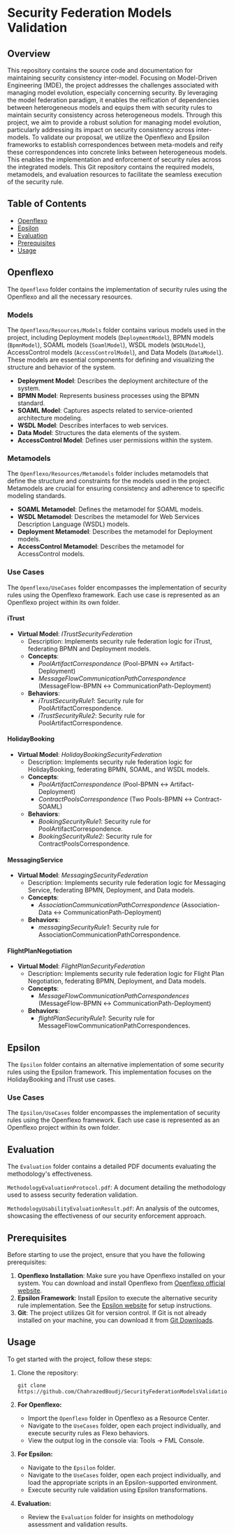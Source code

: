 # Security Federation Models Validation

## Overview

This repository contains the source code and documentation for maintaining security consistency inter-model. Focusing on Model-Driven Engineering (MDE), the project addresses the challenges associated with managing model evolution, especially concerning security. By leveraging the model federation paradigm, it enables the reification of dependencies between heterogeneous models and equips them with security rules to maintain security consistency across heterogeneous models. Through this project, we aim to provide a robust solution for managing model evolution, particularly addressing its impact on security consistency across inter-models. To validate our proposal, we utilize the Openflexo and Epsilon frameworks to establish correspondences between meta-models and reify these correspondences into concrete links between heterogeneous models. This enables the implementation and enforcement of security rules across the integrated models. This Git repository contains the required models, metamodels, and evaluation resources to facilitate the seamless execution of the security rule.

## Table of Contents

- [Openflexo](#openflexo)
- [Epsilon](#epsilon)
- [Evaluation](#evaluation)
- [Prerequisites](#prerequisites)
- [Usage](#usage)

## Openflexo

The `Openflexo` folder contains the implementation of security rules using the Openflexo and all the necessary resources.

### Models

The `Openflexo/Resources/Models` folder contains various models used in the project, including Deployment models (`DeploymentModel`), BPMN models (`BpmnModel`), SOAML models (`SoamlModel`), WSDL models (`WSDLModel`), AccessControl models (`AccessControlModel`), and Data Models (`DataModel`). These models are essential components for defining and visualizing the structure and behavior of the system.

- **Deployment Model**: Describes the deployment architecture of the system.
- **BPMN Model**: Represents business processes using the BPMN standard.
- **SOAML Model**: Captures aspects related to service-oriented architecture modeling.
- **WSDL Model**: Describes interfaces to web services.
- **Data Model**: Structures the data elements of the system.
- **AccessControl Model**: Defines user permissions within the system.

### Metamodels

The `Openflexo/Resources/Metamodels` folder includes metamodels that define the structure and constraints for the models used in the project. Metamodels are crucial for ensuring consistency and adherence to specific modeling standards.

- **SOAML Metamodel**: Defines the metamodel for SOAML models.
- **WSDL Metamodel**: Describes the metamodel for Web Services Description Language (WSDL) models.
- **Deployment Metamodel**: Describes the metamodel for Deployment models.
- **AccessControl Metamodel**: Describes the metamodel for AccessControl models.

### Use Cases

The `Openflexo/UseCases` folder encompasses the implementation of security rules using the Openflexo framework. Each use case is represented as an Openflexo project within its own folder.

#### iTrust
- **Virtual Model**: *ITrustSecurityFederation*
  - Description: Implements security rule federation logic for iTrust, federating BPMN and Deployment models.
  - **Concepts**:
    - *PoolArtifactCorrespondence* (Pool-BPMN ↔ Artifact-Deployment)
    - *MessageFlowCommunicationPathCorrespondence* (MessageFlow-BPMN ↔ CommunicationPath-Deployment)
  - **Behaviors**:
    - *iTrustSecurityRule1*: Security rule for PoolArtifactCorrespondence.
    - *iTrustSecurityRule2*: Security rule for PoolArtifactCorrespondence.

#### HolidayBooking
- **Virtual Model**: *HolidayBookingSecurityFederation*
  - Description: Implements security rule federation logic for HolidayBooking, federating BPMN, SOAML, and WSDL models.
  - **Concepts**:
    - *PoolArtifactCorrespondence* (Pool-BPMN ↔ Artifact-Deployment)
    - *ContractPoolsCorrespondence* (Two Pools-BPMN ↔ Contract-SOAML)
  - **Behaviors**:
    - *BookingSecurityRule1*: Security rule for PoolArtifactCorrespondence.
    - *BookingSecurityRule2*: Security rule for ContractPoolsCorrespondence.

#### MessagingService
- **Virtual Model**: *MessagingSecurityFederation*
  - Description: Implements security rule federation logic for Messaging Service, federating BPMN, Deployment, and Data models.
  - **Concepts**:
    - *AssociationCommunicationPathCorrespondence* (Association-Data ↔ CommunicationPath-Deployment)
  - **Behaviors**:
    - *messagingSecurityRule1*: Security rule for AssociationCommunicationPathCorrespondence.

#### FlightPlanNegotiation
- **Virtual Model**: *FlightPlanSecurityFederation*
  - Description: Implements security rule federation logic for Flight Plan Negotiation, federating BPMN, Deployment, and Data models.
  - **Concepts**:
    - *MessageFlowCommunicationPathCorrespondences* (MessageFlow-BPMN ↔ CommunicationPath-Deployment)
  - **Behaviors**:
    - *flightPlanSecurityRule1*: Security rule for MessageFlowCommunicationPathCorrespondences.

## Epsilon

The `Epsilon` folder contains an alternative implementation of some security rules using the Epsilon framework. This implementation focuses on the HolidayBooking and iTrust use cases.

### Use Cases

The `Epsilon/UseCases` folder encompasses the implementation of security rules using the Openflexo framework. Each use case is represented as an Openflexo project within its own folder.

## Evaluation

The `Evaluation` folder contains a detailed PDF documents evaluating the methodology's effectiveness.

`MethodologyEvaluationProtocol.pdf`: A document detailing the methodology used to assess security federation validation.

`MethodologyUsabilityEvaluationResult.pdf`: An analysis of the outcomes, showcasing the effectiveness of our security enforcement approach.

## Prerequisites

Before starting to use the project, ensure that you have the following prerequisites:

1. **Openflexo Installation**: Make sure you have Openflexo installed on your system. You can download and install Openflexo from [Openflexo official website](https://www.openflexo.org/downloads).
2. **Epsilon Framework**: Install Epsilon to execute the alternative security rule implementation. See the [Epsilon website](https://www.eclipse.org/epsilon/) for setup instructions.
3. **Git**: The project utilizes Git for version control. If Git is not already installed on your machine, you can download it from [Git Downloads](https://git-scm.com/downloads).

## Usage

To get started with the project, follow these steps:

1. Clone the repository:
   ```
   git clone https://github.com/ChahrazedBoudj/SecurityFederationModelsValidation
   ```
2. **For Openflexo:**
   - Import the `Openflexo` folder in Openflexo as a Resource Center.
   - Navigate to the `UseCases` folder, open each project individually, and execute security rules as Flexo behaviors.
   - View the output log in the console via: Tools -> FML Console.

3. **For Epsilon:**
   - Navigate to the `Epsilon` folder.
   - Navigate to the `UseCases` folder, open each project individually, and load the appropriate scripts in an Epsilon-supported environment.
   - Execute security rule validation using Epsilon transformations.

4. **Evaluation:**
   - Review the `Evaluation` folder for insights on methodology assessment and validation results.
